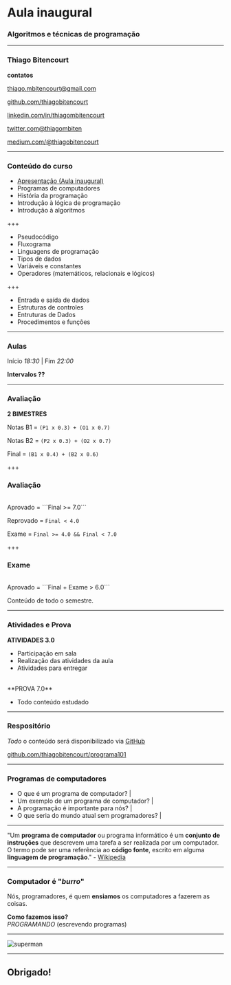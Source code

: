 # Aula inaugural
### Algoritmos e técnicas de programação
---

### Thiago Bitencourt

**contatos**

[thiago.mbitencourt@gmail.com]()

[github.com/thiagobitencourt](github.com/thiagobitencourt)

[linkedin.com/in/thiagombitencourt](https://www.linkedin.com/in/thiagombitencourt)

[twitter.com@thiagombiten](https://twitter.com/@thiagombiten)

[medium.com/@thiagobitencourt](https://medium.com/@thiagobitencourt)

---

### Conteúdo do curso

- [Apresentação (Aula inaugural)](README.md)
- Programas de computadores
- História da programação
- Introdução à lógica de programação
- Introdução à algoritmos

+++

- Pseudocódigo
- Fluxograma
- Linguagens de programação
- Tipos de dados
- Variáveis e constantes
- Operadores (matemáticos, relacionais e lógicos)

+++

- Entrada e saída de dados
- Estruturas de controles
- Entruturas de Dados
- Procedimentos e funções

---

### Aulas

Início _18:30_ | Fim _22:00_

**Intervalos ??**

---

### Avaliação

__2 BIMESTRES__

Notas B1 = ```(P1 x 0.3) + (O1 x 0.7)```

Notas B2 = ```(P2 x 0.3) + (O2 x 0.7)```

Final = ```(B1 x 0.4) + (B2 x 0.6)```

+++

### Avaliação

<br>
Aprovado = ```Final >= 7.0```

Reprovado = ```Final < 4.0```

Exame = ```Final >= 4.0 && Final < 7.0```

+++

### Exame

<br>
Aprovado = ```Final + Exame > 6.0```

Conteúdo de todo o semestre.

---

### Atividades e Prova


**ATIVIDADES 3.0**

- Participação em sala
- Realização das atividades da aula
- Atividades para entregar

<br>
**PROVA 7.0**

- Todo conteúdo estudado

---

### Respositório

_Todo_ o conteúdo será disponibilizado via [GitHub](github.com)

[github.com/thiagobitencourt/programa101](github.com/thiagobitencourt/programa101)


---

### Programas de computadores

- O que é um programa de computador? |
- Um exemplo de um programa de computador? |
- A programação é importante para nós? |
- O que seria do mundo atual sem programadores? |

---

"Um **programa de computador** ou programa informático é um **conjunto de instruções** que descrevem uma tarefa a ser realizada por um computador. O termo pode ser uma referência ao **código fonte**, escrito em alguma **linguagem de programação**." - [Wikipedia](https://pt.wikipedia.org/wiki/Programa_de_computador)

---

### Computador é "_burro_"

Nós, programadores, é quem **ensiamos** os computadores a fazerem as coisas.
<br>

**Como fazemos isso?**
<br>
_PROGRAMANDO_ (escrevendo programas)

---

![superman](https://github.com/thiagobitencourt/programa101/tree/master/assets/img/superman.jpg)

---
## Obrigado!
